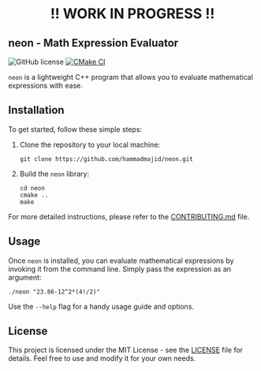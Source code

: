 <h1><center>!! WORK IN PROGRESS !!</center></h1>

## neon - Math Expression Evaluator

![GitHub license](https://img.shields.io/badge/license-MIT-blue.svg) [![CMake CI](https://github.com/hammadmajid/neon/actions/workflows/cmake-ci.yml/badge.svg)](https://github.com/hammadmajid/neon/actions/workflows/cmake-ci.yml)

`neon` is a lightweight C++ program that allows you to evaluate mathematical expressions with ease.

## Installation

To get started, follow these simple steps:

1. Clone the repository to your local machine:

   ```shell
   git clone https://github.com/hammadmajid/neon.git
   ```

2. Build the `neon` library:

   ```shell
   cd neon
   cmake ..
   make
   ```

For more detailed instructions, please refer to the [CONTRIBUTING.md](CONTRIBUTING.md) file.

## Usage

Once `neon` is installed, you can evaluate mathematical expressions by invoking it from the command line. Simply pass the expression as an argument:

```shell
./neon "23.86-12^2*(4!/2)"
```

Use the `--help` flag for a handy usage guide and options.

## License

This project is licensed under the MIT License - see the [LICENSE](./LICENSE) file for details. Feel free to use and modify it for your own needs.
